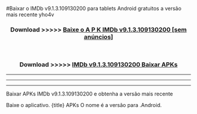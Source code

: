 #Baixar o IMDb v9.1.3.109130200  para tablets Android gratuitos a versão mais recente yho4v


<div align="center">
<h3>Download >>>>> <a href="https://pt-web.web.app/?pt= IMDb v9.1.3.109130200">Baixe o A P K IMDb v9.1.3.109130200 [sem anúncios]</a></h3><br>

<h3>Download >>>>> <a href="https://pt-web.web.app/?pt= IMDb v9.1.3.109130200">IMDb v9.1.3.109130200 Baixar APKs</a></h3>
</div>

----------------------------------------------------------

----------------------------------------------------------

----------------------------------------------------------

Baixar APKs IMDb v9.1.3.109130200 e obtenha a versão mais recente

Baixe o aplicativo. {title} APKs O nome é a versão para .Android.


